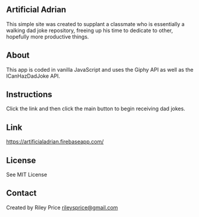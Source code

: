 ## Artificial Adrian

This simple site was created to supplant a classmate who is essentially a walking dad joke repository, freeing up his time to dedicate to other, hopefully more productive things.

## About

This app is coded in vanilla JavaScript and uses the Giphy API as well as the ICanHazDadJoke API.

## Instructions

Click the link and then click the main button to begin receiving dad jokes.

## Link

https://artificialadrian.firebaseapp.com/

## License

See MIT License

## Contact

Created by Riley Price
rileysprice@gmail.com

